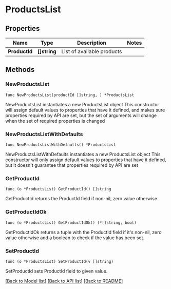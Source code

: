 # ProductsList

## Properties

Name | Type | Description | Notes
------------ | ------------- | ------------- | -------------
**ProductId** | **[]string** | List of available products | 

## Methods

### NewProductsList

`func NewProductsList(productId []string, ) *ProductsList`

NewProductsList instantiates a new ProductsList object
This constructor will assign default values to properties that have it defined,
and makes sure properties required by API are set, but the set of arguments
will change when the set of required properties is changed

### NewProductsListWithDefaults

`func NewProductsListWithDefaults() *ProductsList`

NewProductsListWithDefaults instantiates a new ProductsList object
This constructor will only assign default values to properties that have it defined,
but it doesn't guarantee that properties required by API are set

### GetProductId

`func (o *ProductsList) GetProductId() []string`

GetProductId returns the ProductId field if non-nil, zero value otherwise.

### GetProductIdOk

`func (o *ProductsList) GetProductIdOk() (*[]string, bool)`

GetProductIdOk returns a tuple with the ProductId field if it's non-nil, zero value otherwise
and a boolean to check if the value has been set.

### SetProductId

`func (o *ProductsList) SetProductId(v []string)`

SetProductId sets ProductId field to given value.



[[Back to Model list]](../README.md#documentation-for-models) [[Back to API list]](../README.md#documentation-for-api-endpoints) [[Back to README]](../README.md)


